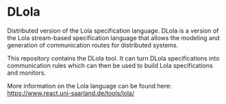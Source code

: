 # DLola
Distributed version of the Lola specification language.
DLola is a version of the Lola stream-based specification language that allows the modeling and generation of communication routes for distributed systems.

This repository contains the DLola tool. It can turn DLola specifications into communication rules which can then be used to build Lola specifications and monitors.

More information on the Lola language can be found here:
https://www.react.uni-saarland.de/tools/lola/
